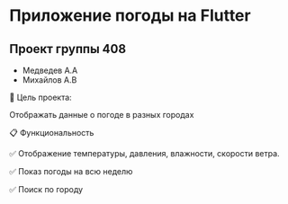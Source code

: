 # Приложение погоды на Flutter
## Проект группы 408

* Медведев А.А
* Михайлов А.В

🎯 Цель проекта:

Отображать данные о погоде в разных городах

📋 Функциональность

✅ Отображение температуры, давления, влажности, скорости ветра.

✅ Показ погоды на всю неделю

✅ Поиск по городу
